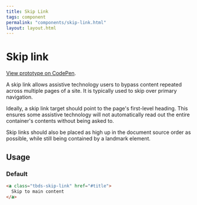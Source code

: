 ```yaml
---
title: Skip Link
tags: component
permalink: "components/skip-link.html"
layout: layout.html
---
```

# Skip link

[View prototype on CodePen][codepen].

A skip link allows assistive technology users to bypass content repeated across 
multiple pages of a site. It is typically used to skip over primary navigation.

Ideally, a skip link target should point to the page's first-level heading. 
This ensures some assistive technology will not automatically read out the 
entire container's contents without being asked to.

Skip links should also be placed as high up in the document source order as 
possible, while still being contained by a landmark element.

[codepen]: https://codepen.io/thoughtbot/pen/QWLrQzW

## Usage

### Default

```html
<a class="tbds-skip-link" href="#title">
  Skip to main content
</a>
```
